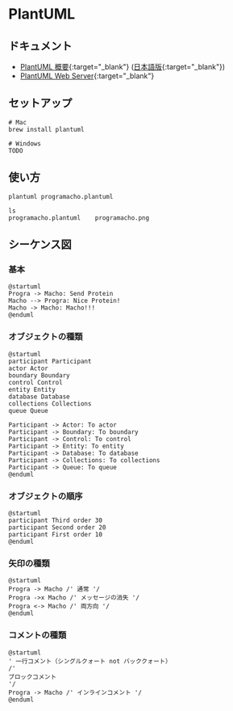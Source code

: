 # PlantUML

## ドキュメント
- [PlantUML 概要](https://plantuml.com/en/){:target="_blank"} ([日本語版](https://plantuml.com/ja/){:target="_blank"})
- [PlantUML Web Server](http://www.plantuml.com/plantuml/uml/){:target="_blank"}

## セットアップ
```
# Mac
brew install plantuml

# Windows
TODO
```

## 使い方
```shell
plantuml programacho.plantuml

ls
programacho.plantuml	programacho.png
```

## シーケンス図

### 基本
```plantuml
@startuml
Progra -> Macho: Send Protein
Macho --> Progra: Nice Protein!
Macho -> Macho: Macho!!!
@enduml
```

### オブジェクトの種類
```plantuml
@startuml
participant Participant
actor Actor
boundary Boundary
control Control
entity Entity
database Database
collections Collections
queue Queue

Participant -> Actor: To actor 
Participant -> Boundary: To boundary
Participant -> Control: To control
Participant -> Entity: To entity
Participant -> Database: To database
Participant -> Collections: To collections
Participant -> Queue: To queue
@enduml
```

### オブジェクトの順序
```plantuml
@startuml
participant Third order 30
participant Second order 20
participant First order 10
@enduml
```

### 矢印の種類
```plantuml
@startuml
Progra -> Macho /' 通常 '/
Progra ->x Macho /' メッセージの消失 '/
Progra <-> Macho /' 両方向 '/
@enduml
```

### コメントの種類
```plantuml
@startuml
' 一行コメント（シングルクォート not バッククォート）
/'
ブロックコメント
'/
Progra -> Macho /' インラインコメント '/
@enduml
```
